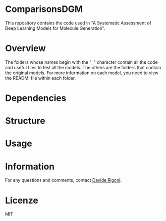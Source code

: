 # ComparisonsDGM
This repository contains the code used in "A Systematic Assessment of Deep Learning Models for Molecule Generation".

# Overview
The folders whose names begin with the "\_" character contain all the code and useful files to test all the models.
The others are the folders that contain the original models. For more information on each model, you need to view the READMI file within each folder.

# Dependencies

# Structure

# Usage

# Information
For any questions and comments, contact [Davide Rigoni](mailto:davide.rigoni.2@phd.unipd.it).

# Licenze
MIT
